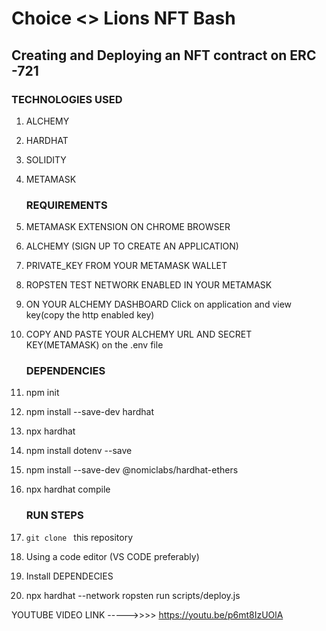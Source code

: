 # Choice <> Lions NFT Bash

## Creating and Deploying an NFT contract on ERC -721 

   ### TECHNOLOGIES USED

1. ALCHEMY
2. HARDHAT
3. SOLIDITY
4. METAMASK

    ### REQUIREMENTS
1. METAMASK EXTENSION ON CHROME BROWSER
2. ALCHEMY (SIGN UP TO CREATE AN APPLICATION)
3. PRIVATE_KEY FROM YOUR METAMASK WALLET
4. ROPSTEN TEST NETWORK ENABLED IN YOUR METAMASK
5. ON YOUR ALCHEMY DASHBOARD
    Click on application and view key(copy the http enabled key)
6. COPY AND PASTE YOUR ALCHEMY URL AND SECRET KEY(METAMASK) on the .env file

    ### DEPENDENCIES

1. npm init
2. npm install --save-dev hardhat
3. npx hardhat
4. npm install dotenv --save
5. npm install --save-dev @nomiclabs/hardhat-ethers
6. npx hardhat compile

    ### RUN STEPS

1. `git clone ` this repository
2. Using a code editor (VS CODE preferably)
3. Install DEPENDECIES
4. npx hardhat --network ropsten run scripts/deploy.js


YOUTUBE VIDEO LINK ----->>>>    https://youtu.be/p6mt8IzUOlA